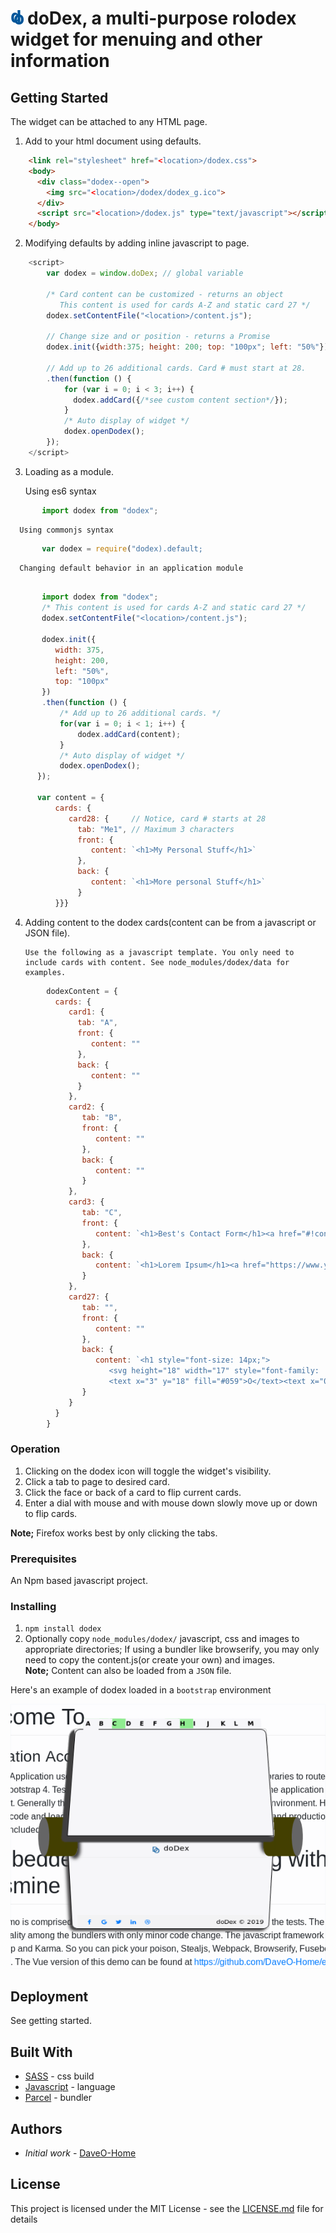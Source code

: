 # <svg height="23" width="27" style="font-family: 'Open Sans', sans-serif;"><text x="5" y="23" fill="#059">o</text><text x="0" y="20" fill="#059">d</text></svg>doDex, a multi-purpose rolodex widget for menuing and other information

## Getting Started

The widget can be attached to any HTML page.

1. Add to your html document using defaults.

```html
    <link rel="stylesheet" href="<location>/dodex.css">
    <body>
      <div class="dodex--open">
        <img src="<location>/dodex/dodex_g.ico">
      </div>
      <script src="<location>/dodex.js" type="text/javascript"></script>
    </body>
 ```

2. Modifying defaults by adding inline javascript to page.

```javascript
    <script>
        var dodex = window.doDex; // global variable

        /* Card content can be customized - returns an object
           This content is used for cards A-Z and static card 27 */
        dodex.setContentFile("<location>/content.js");

        // Change size and or position - returns a Promise
        dodex.init({width:375; height: 200; top: "100px"; left: "50%"})

        // Add up to 26 additional cards. Card # must start at 28.
        .then(function () {
            for (var i = 0; i < 3; i++) {
              dodex.addCard({/*see custom content section*/});
            }
            /* Auto display of widget */
            dodex.openDodex();
        });
    </script>
```

3. Loading as a module.

      Using es6 syntax

```javascript
       import dodex from "dodex";
```

      Using commonjs syntax

```javascript
       var dodex = require("dodex).default;
```

      Changing default behavior in an application module

```javascript

       import dodex from "dodex";
       /* This content is used for cards A-Z and static card 27 */
       dodex.setContentFile("<location>/content.js");

       dodex.init({
          width: 375,
          height: 200,
          left: "50%",
          top: "100px"
       })
       .then(function () {
           /* Add up to 26 additional cards. */
           for(var i = 0; i < 1; i++) {
               dodex.addCard(content);
           }
           /* Auto display of widget */
           dodex.openDodex();
      });

      var content = {
          cards: {
             card28: {     // Notice, card # starts at 28
               tab: "Me1", // Maximum 3 characters
               front: {
                  content: `<h1>My Personal Stuff</h1>`
               },
               back: {
                  content: `<h1>More personal Stuff</h1>`
               }
          }}}

```

4. Adding content to the dodex cards(content can be from a javascript or JSON file).

       Use the following as a javascript template. You only need to include cards with content. See node_modules/dodex/data for examples.

```javascript
        dodexContent = {
          cards: {
             card1: {
               tab: "A",
               front: {
                  content: ""
               },
               back: {
                  content: ""
               }
             },
             card2: {
                tab: "B",
                front: {
                   content: ""
                },
                back: {
                   content: ""
                }
             },
             card3: {
                tab: "C",
                front: {
                   content: `<h1>Best's Contact Form</h1><a href="#!contact"><i class="fa fa-fw fa-phone"></i>Contact</a>`
                },
                back: {
                   content: `<h1>Lorem Ipsum</h1><a href="https://www.yahoo.com" target="_">Yahoo</a>`
                }
             },
             card27: {
                tab: "",
                front: {
                   content: ""
                },
                back: {
                   content: `<h1 style="font-size: 14px;">
                      <svg height="18" width="17" style="font-family: 'Open Sans', sans-serif;">
                      <text x="3" y="18" fill="#059">O</text><text x="0" y="15" fill="#059">D</text></svg> doDex</h1>`
                }
             }
          }
        }
```

### Operation

1. Clicking on the dodex icon will toggle the widget's visibility.
1. Click a tab to page to desired card.
1. Click the face or back of a card to flip current cards.
1. Enter a dial with mouse and with mouse down slowly move up or down to flip cards.

__Note;__ Firefox works best by only clicking the tabs.

### Prerequisites

An Npm based javascript project.

### Installing

1. `npm install dodex`
2. Optionally copy `node_modules/dodex/` javascript, css and images to appropriate directories; If using a bundler like browserify, you may only need to copy the content.js(or create your own) and images.  
__Note;__ Content can also be loaded from a `JSON` file.

Here's an example of dodex loaded in a `bootstrap` environment

![dodex](./images/dodex.png?raw=true)

## Deployment

See getting started.

## Built With

* [SASS](https://sass-lang.com/) - css build
* [Javascript](https://www.javascript.com//) - language
* [Parcel](https://parceljs.org/) - bundler

## Authors

* *Initial work* - [DaveO-Home](https://github.com/DaveO-Home)

## License

This project is licensed under the MIT License - see the [LICENSE.md](LICENSE.md) file for details
